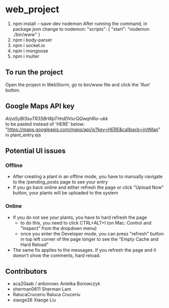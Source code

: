 # web_project

 1. npm install --save-dev nodemon
    After running the command, in package.json change to nodemon:
    "scripts": {
   "start": "nodemon ./bin/www"
   }
2.  npm i body-parser
3.  npm i socket.io
4.  npm i mongoose
5.  npm i multer

## To run the project
Open the project in WebStorm, go to bin/www file and click the 'Run' button.


## Google Maps API key
_AIzaSyBI3suTR3SBrWpTHrdDVscQQwqhRio-ukk_ \
to be pasted instead of 'HERE' below: \
"https://maps.googleapis.com/maps/api/js?key=HERE&callback=initMap" \
in plant_entry.ejs

## Potential UI issues
### Offline
- After creating a plant in an offline mode, you have to manually navigate to the /pending_posts page to see your entry
- If you go back online and either refresh the page or click "Upload Now" button, your plants will be uploaded to the system
### Online
- If you do not see your plants, you have to hard refresh the page 
  - to do this, you need to click CTRL+ALT+I (on Mac: Control and "Inspect" from the dropdown menu)
  - once you enter the Developer mode, you can press "refresh" button in top left corner of the page longer to see the "Empty Cache and Hard Reload"
- The same fix applies to the messages. If you refresh the page and it doesn't show the comments, hard reload.

## Contributors
- aca20aab / anborowc Anielka Borowczyk 
- sherman0611 Sherman Lam 
- RalucaCruceriu Raluca Cruceriu 
- xiaoge26 Xiaoge Liu